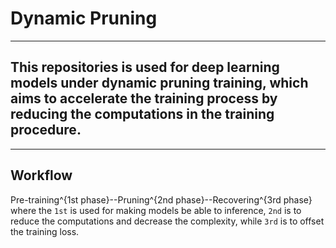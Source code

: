 # Dynamic Pruning
******
## This repositories is used for deep learning models under dynamic pruning training, which aims to accelerate the training process by reducing the computations in the training procedure.
******
## Workflow
Pre-training^{1st phase}--Pruning^{2nd phase}--Recovering^{3rd phase}
where the `1st` is used for making models be able to inference, `2nd` is to reduce the computations and decrease the complexity, while `3rd` is to offset the training loss.

